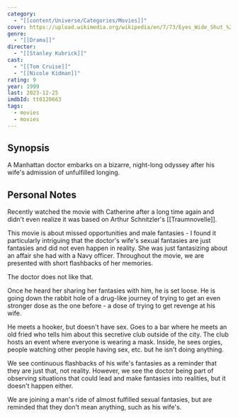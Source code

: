 ```yaml
---
category:
  - "[[content/Universe/Categories/Movies]]"
cover: https://upload.wikimedia.org/wikipedia/en/7/73/Eyes_Wide_Shut_%281999%29.png
genre:
  - "[[Drama]]"
director:
  - "[[Stanley Kubrick]]"
cast:
  - "[[Tom Cruise]]"
  - "[[Nicole Kidman]]"
rating: 9
year: 1999
last: 2023-12-25
imdbId: tt0120663
tags:
  - movies
  - movies
---
```

## Synopsis

A Manhattan doctor embarks on a bizarre, night-long odyssey after his wife's admission of unfulfilled longing.

## Personal Notes

Recently watched the movie with Catherine after a long time again and didn't even realize it was based on Arthur Schnitzler's [[Traumnovelle]]. 

This movie is about missed opportunities and male fantasies - I found it particularly intriguing that the doctor's wife's sexual fantasies are just fantasies and did not even happen in reality. She was just fantasizing about an affair she had with a Navy officer. Throughout the movie, we are presented with short flashbacks of her memories. 

The doctor does not like that.

Once he heard her sharing her fantasies with him, he is set loose. He is going down the rabbit hole of a drug-like journey of trying to get an even stronger dose as the one before - a dose of trying to get revenge at his wife. 

He meets a hooker, but doesn't have sex. Goes to a bar where he meets an old fried who tells him about this secretive club outside of the city. The club hosts an event where everyone is wearing a mask. Inside, he sees orgies, people watching other people having sex, etc. but he isn't doing anything. 

We see continuous flashbacks of his wife's fantasies as a reminder that they are just that, not reality. However, we see the doctor being part of observing situations that could lead and make fantasies into realities, but it doesn't happen either. 

We are joining a man's ride of almost fulfilled sexual fantasies, but are reminded that they don't mean anything, such as his wife's. 